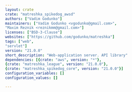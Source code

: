 ```yaml
---
layout: crate
crate: "matreshka_spikedog_awsd"
authors: ["Vadim Godunko"]
maintainers: ["Vadim Godunko <vgodunko@gmail.com>",
"Maxim Reznik <reznikmm@gmail.com>"]
licenses: ["BSD-3-Clause"]
websites: ["https://github.com/godunko/matreshka"]
tags: ["web",
"servlet"]
version: "21.0.0"
short_description: "Web-application server. API library"
dependencies: [{crate: "aws", version: "*"},
{crate: "matreshka_league", version: "21.0.0"},
{crate: "matreshka_spikedog_core", version: "21.0.0"}]
configuration_variables: []
configuration_values: []

---
```



